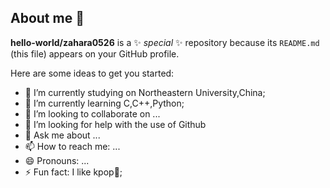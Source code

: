 ## About me 👋

**hello-world/zahara0526** is a ✨ _special_ ✨ repository because its `README.md` (this file) appears on your GitHub profile.

Here are some ideas to get you started:

- 🔭 I’m currently studying on Northeastern University,China;
- 🌱 I’m currently learning C,C++,Python;
- 👯 I’m looking to collaborate on ...
- 🤔 I’m looking for help with the use of Github
- 💬 Ask me about ...
- 📫 How to reach me: ...
- 😄 Pronouns: ...
- ⚡ Fun fact: I like kpop💃;
